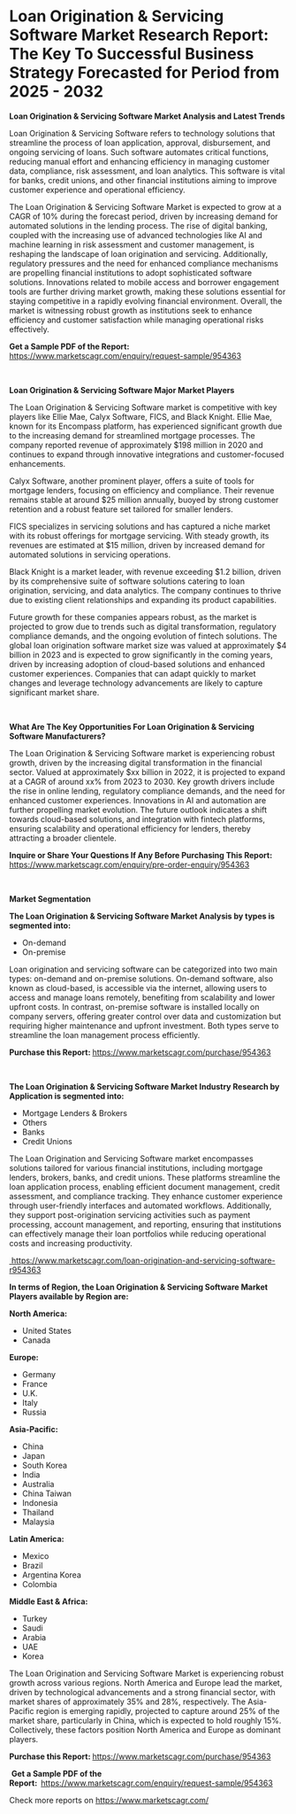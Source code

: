 <p><h1>Loan Origination & Servicing Software Market Research Report: The Key To Successful Business Strategy Forecasted for Period from 2025 - 2032</h1></p><p><strong>Loan Origination & Servicing Software Market Analysis and Latest Trends</strong></p>
<p><p>Loan Origination & Servicing Software refers to technology solutions that streamline the process of loan application, approval, disbursement, and ongoing servicing of loans. Such software automates critical functions, reducing manual effort and enhancing efficiency in managing customer data, compliance, risk assessment, and loan analytics. This software is vital for banks, credit unions, and other financial institutions aiming to improve customer experience and operational efficiency.</p><p>The Loan Origination & Servicing Software Market is expected to grow at a CAGR of 10% during the forecast period, driven by increasing demand for automated solutions in the lending process. The rise of digital banking, coupled with the increasing use of advanced technologies like AI and machine learning in risk assessment and customer management, is reshaping the landscape of loan origination and servicing. Additionally, regulatory pressures and the need for enhanced compliance mechanisms are propelling financial institutions to adopt sophisticated software solutions. Innovations related to mobile access and borrower engagement tools are further driving market growth, making these solutions essential for staying competitive in a rapidly evolving financial environment. Overall, the market is witnessing robust growth as institutions seek to enhance efficiency and customer satisfaction while managing operational risks effectively.</p></p>
<p><strong>Get a Sample PDF of the Report:&nbsp;</strong> <a href="https://www.marketscagr.com/enquiry/request-sample/954363?utm_campaign=2635&utm_medium=2&utm_source=Github&utm_content=ia&utm_term=07032025&utm_id=loan-origination-servicing-software">https://www.marketscagr.com/enquiry/request-sample/954363</a></p>
<p>&nbsp;</p>
<p><strong>Loan Origination & Servicing Software Major Market Players</strong></p>
<p><p>The Loan Origination & Servicing Software market is competitive with key players like Ellie Mae, Calyx Software, FICS, and Black Knight. Ellie Mae, known for its Encompass platform, has experienced significant growth due to the increasing demand for streamlined mortgage processes. The company reported revenue of approximately $198 million in 2020 and continues to expand through innovative integrations and customer-focused enhancements.</p><p>Calyx Software, another prominent player, offers a suite of tools for mortgage lenders, focusing on efficiency and compliance. Their revenue remains stable at around $25 million annually, buoyed by strong customer retention and a robust feature set tailored for smaller lenders.</p><p>FICS specializes in servicing solutions and has captured a niche market with its robust offerings for mortgage servicing. With steady growth, its revenues are estimated at $15 million, driven by increased demand for automated solutions in servicing operations.</p><p>Black Knight is a market leader, with revenue exceeding $1.2 billion, driven by its comprehensive suite of software solutions catering to loan origination, servicing, and data analytics. The company continues to thrive due to existing client relationships and expanding its product capabilities.</p><p>Future growth for these companies appears robust, as the market is projected to grow due to trends such as digital transformation, regulatory compliance demands, and the ongoing evolution of fintech solutions. The global loan origination software market size was valued at approximately $4 billion in 2023 and is expected to grow significantly in the coming years, driven by increasing adoption of cloud-based solutions and enhanced customer experiences. Companies that can adapt quickly to market changes and leverage technology advancements are likely to capture significant market share.</p></p>
<p>&nbsp;</p>
<p><strong>What Are The Key Opportunities For Loan Origination & Servicing Software Manufacturers?</strong></p>
<p><p>The Loan Origination & Servicing Software market is experiencing robust growth, driven by the increasing digital transformation in the financial sector. Valued at approximately $xx billion in 2022, it is projected to expand at a CAGR of around xx% from 2023 to 2030. Key growth drivers include the rise in online lending, regulatory compliance demands, and the need for enhanced customer experiences. Innovations in AI and automation are further propelling market evolution. The future outlook indicates a shift towards cloud-based solutions, and integration with fintech platforms, ensuring scalability and operational efficiency for lenders, thereby attracting a broader clientele.</p></p>
<p><strong>Inquire or Share Your Questions If Any Before Purchasing This Report:</strong> <a href="https://www.marketscagr.com/enquiry/pre-order-enquiry/954363?utm_campaign=2635&utm_medium=2&utm_source=Github&utm_content=ia&utm_term=07032025&utm_id=loan-origination-servicing-software">https://www.marketscagr.com/enquiry/pre-order-enquiry/954363</a></p>
<p>&nbsp;</p>
<p><strong>Market Segmentation</strong></p>
<p><strong>The Loan Origination & Servicing Software Market Analysis by types is segmented into:</strong></p>
<p><ul><li>On-demand</li><li>On-premise</li></ul></p>
<p><p>Loan origination and servicing software can be categorized into two main types: on-demand and on-premise solutions. On-demand software, also known as cloud-based, is accessible via the internet, allowing users to access and manage loans remotely, benefiting from scalability and lower upfront costs. In contrast, on-premise software is installed locally on company servers, offering greater control over data and customization but requiring higher maintenance and upfront investment. Both types serve to streamline the loan management process efficiently.</p></p>
<p><strong>Purchase this Report:&nbsp;</strong><a href="https://www.marketscagr.com/purchase/954363?utm_campaign=2635&utm_medium=2&utm_source=Github&utm_content=ia&utm_term=07032025&utm_id=loan-origination-servicing-software">https://www.marketscagr.com/purchase/954363</a></p>
<p>&nbsp;</p>
<p><strong>The Loan Origination & Servicing Software Market Industry Research by Application is segmented into:</strong></p>
<p><ul><li>Mortgage Lenders & Brokers</li><li>Others</li><li>Banks</li><li>Credit Unions</li></ul></p>
<p><p>The Loan Origination and Servicing Software market encompasses solutions tailored for various financial institutions, including mortgage lenders, brokers, banks, and credit unions. These platforms streamline the loan application process, enabling efficient document management, credit assessment, and compliance tracking. They enhance customer experience through user-friendly interfaces and automated workflows. Additionally, they support post-origination servicing activities such as payment processing, account management, and reporting, ensuring that institutions can effectively manage their loan portfolios while reducing operational costs and increasing productivity.</p></p>
<p><a href="https://www.marketscagr.com/loan-origination-and-servicing-software-r954363?utm_campaign=2635&utm_medium=2&utm_source=Github&utm_content=ia&utm_term=07032025&utm_id=loan-origination-servicing-software">&nbsp;https://www.marketscagr.com/loan-origination-and-servicing-software-r954363</a></p>
<p><strong>In terms of Region, the Loan Origination & Servicing Software Market Players available by Region are:</strong></p>
<p>
    <p> <strong> North America: </strong>
        <ul>
            <li>United States</li>
            <li>Canada</li>
        </ul>
        </p> 
    <p> <strong> Europe: </strong>
        <ul>
            <li>Germany</li>
            <li>France</li>
            <li>U.K.</li>
            <li>Italy</li>
            <li>Russia</li>
        </ul>
        </p> 
    <p> <strong> Asia-Pacific: </strong>
        <ul>
            <li>China</li>
            <li>Japan</li>
            <li>South Korea</li>
            <li>India</li>
            <li>Australia</li>
            <li>China Taiwan</li>
            <li>Indonesia</li>
            <li>Thailand</li>
            <li>Malaysia</li>
        </ul>
        </p> 
    <p> <strong> Latin America: </strong>
        <ul>
            <li>Mexico</li>
            <li>Brazil</li>
            <li>Argentina Korea</li>
            <li>Colombia</li>
        </ul>
        </p> 
    <p> <strong> Middle East & Africa: </strong>
        <ul>
            <li>Turkey</li>
            <li>Saudi</li>
            <li>Arabia</li>
            <li>UAE</li>
            <li>Korea</li>
        </ul>
    </p>
    </p>
<p><p>The Loan Origination and Servicing Software Market is experiencing robust growth across various regions. North America and Europe lead the market, driven by technological advancements and a strong financial sector, with market shares of approximately 35% and 28%, respectively. The Asia-Pacific region is emerging rapidly, projected to capture around 25% of the market share, particularly in China, which is expected to hold roughly 15%. Collectively, these factors position North America and Europe as dominant players.</p></p>
<p><strong>Purchase this Report: </strong><a href="https://www.marketscagr.com/purchase/954363?utm_campaign=2635&utm_medium=2&utm_source=Github&utm_content=ia&utm_term=07032025&utm_id=loan-origination-servicing-software">https://www.marketscagr.com/purchase/954363</a></p>
<p>&nbsp;<strong>Get a Sample PDF of the Report:&nbsp;&nbsp;</strong><a href="https://www.marketscagr.com/enquiry/request-sample/954363?utm_campaign=2635&utm_medium=2&utm_source=Github&utm_content=ia&utm_term=07032025&utm_id=loan-origination-servicing-software">https://www.marketscagr.com/enquiry/request-sample/954363</a></p>
<p><strong></strong></p>
<p>Check more reports on <a href="https://www.marketscagr.com/?utm_campaign=2635&utm_medium=2&utm_source=Github&utm_content=ia&utm_term=07032025&utm_id=loan-origination-servicing-software">https://www.marketscagr.com/</a></p>